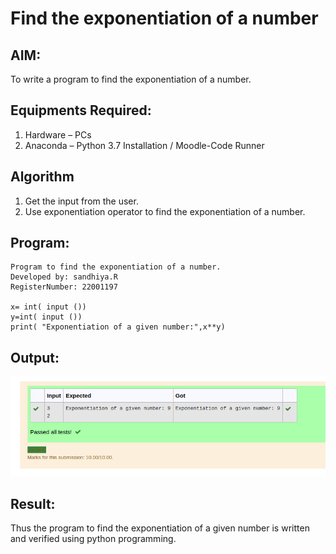 # Find the exponentiation of a number

## AIM:
To write a program to find the exponentiation of a number.

## Equipments Required:
1. Hardware – PCs
2. Anaconda – Python 3.7 Installation / Moodle-Code Runner

## Algorithm
1. Get the input from the user.
2. Use exponentiation operator to find the exponentiation of a number.

## Program:
```
Program to find the exponentiation of a number.
Developed by: sandhiya.R
RegisterNumber: 22001197

x= int( input ())
y=int( input ())
print( "Exponentiation of a given number:",x**y)
```
## Output:
![output](/expo.png)


## Result:
Thus the program to find the exponentiation of a given number is written and verified using python programming.
